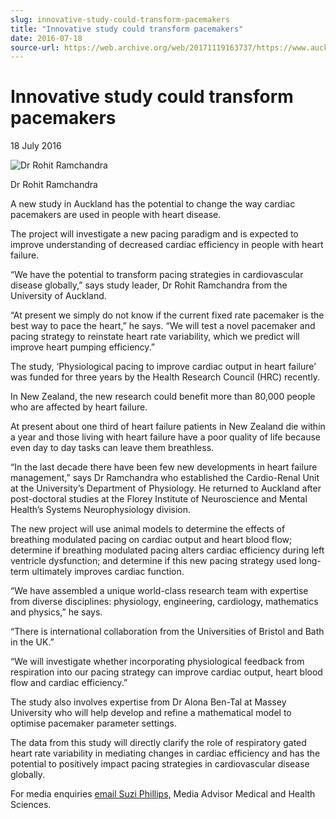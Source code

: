 ```yaml
---
slug: innovative-study-could-transform-pacemakers
title: "Innovative study could transform pacemakers"
date: 2016-07-18
source-url: https://web.archive.org/web/20171119163737/https://www.auckland.ac.nz/en/about/news-events-and-notices/news/news-2016/07/innovative-study-could-transform-pacemakers.html
---
```

Innovative study could transform pacemakers
===========================================

18 July 2016

![Dr Rohit Ramchandra](https://www.auckland.ac.nz/en/about/news-events-and-notices/news/news-2016/07/innovative-study-could-transform-pacemakers/_jcr_content/par/textimage/image.img.jpg/1468793932024.jpg "Dr Rohit Ramchandra")

Dr Rohit Ramchandra

A new study in Auckland has the potential to change the way cardiac pacemakers are used in people with heart disease.

The project will investigate a new pacing paradigm and is expected to improve understanding of decreased cardiac efficiency in people with heart failure.

“We have the potential to transform pacing strategies in cardiovascular disease globally,” says study leader, Dr Rohit Ramchandra from the University of Auckland.

“At present we simply do not know if the current fixed rate pacemaker is the best way to pace the heart,” he says. “We will test a novel pacemaker and pacing strategy to reinstate heart rate variability, which we predict will improve heart pumping efficiency.”

The study, ‘Physiological pacing to improve cardiac output in heart failure’ was funded for three years by the Health Research Council (HRC) recently.

In New Zealand, the new research could benefit more than 80,000 people who are affected by heart failure.

At present about one third of heart failure patients in New Zealand die within a year and those living with heart failure have a poor quality of life because even day to day tasks can leave them breathless.

“In the last decade there have been few new developments in heart failure management,” says Dr Ramchandra who established the Cardio-Renal Unit at the University’s Department of Physiology. He returned to Auckland after post-doctoral studies at the Florey Institute of Neuroscience and Mental Health’s Systems Neurophysiology division.

The new project will use animal models to determine the effects of breathing modulated pacing on cardiac output and heart blood flow; determine if breathing modulated pacing alters cardiac efficiency during left ventricle dysfunction; and determine if this new pacing strategy used long-term ultimately improves cardiac function.

“We have assembled a unique world-class research team with expertise from diverse disciplines: physiology, engineering, cardiology, mathematics and physics,” he says.

“There is international collaboration from the Universities of Bristol and Bath in the UK.”

“We will investigate whether incorporating physiological feedback from respiration into our pacing strategy can improve cardiac output, heart blood flow and cardiac efficiency.”

The study also involves expertise from Dr Alona Ben-Tal at Massey University who will help develop and refine a mathematical model to optimise pacemaker parameter settings.

The data from this study will directly clarify the role of respiratory gated heart rate variability in mediating changes in cardiac efficiency and has the potential to positively impact pacing strategies in cardiovascular disease globally.

For media enquiries [email Suzi Phillips,](mailto:s.phillips@auckland.ac.nz) Media Advisor Medical and Health Sciences.